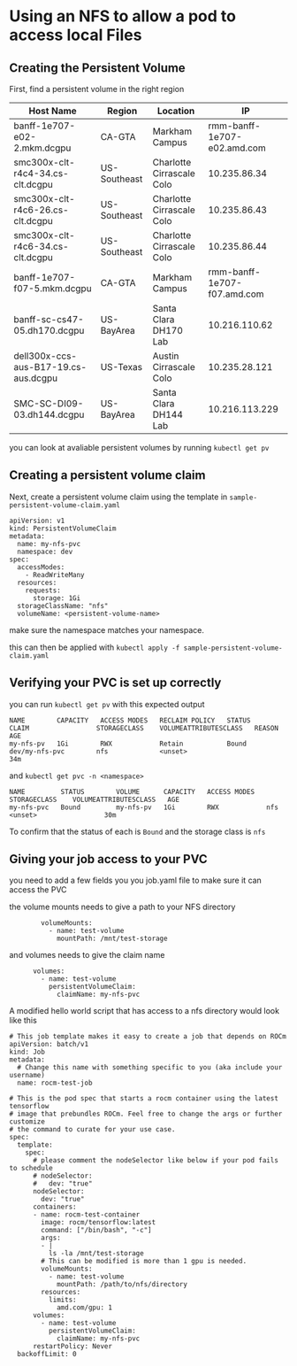 # Using an NFS to allow a pod to access local Files

## Creating the Persistent Volume

First, find a persistent volume in the right region

| Host Name     | Region | Location           | IP |
|----------|--------|--------------|--------------------|
| banff-1e707-e02-2.mkm.dcgpu | CA-GTA | Markham Campus  | rmm-banff-1e707-e02.amd.com |
| smc300x-clt-r4c4-34.cs-clt.dcgpu | US-Southeast | Charlotte Cirrascale Colo | 10.235.86.34 |
| smc300x-clt-r4c6-26.cs-clt.dcgpu | US-Southeast | Charlotte Cirrascale Colo | 10.235.86.43 |
| smc300x-clt-r4c6-34.cs-clt.dcgpu | US-Southeast | Charlotte Cirrascale Colo | 10.235.86.44 |
| banff-1e707-f07-5.mkm.dcgpu | CA-GTA | Markham Campus | rmm-banff-1e707-f07.amd.com |
| banff-sc-cs47-05.dh170.dcgpu | US-BayArea | Santa Clara DH170 Lab | 10.216.110.62 |
| dell300x-ccs-aus-B17-19.cs-aus.dcgpu | US-Texas | Austin Cirrascale Colo | 10.235.28.121 |
| SMC-SC-DI09-03.dh144.dcgpu | US-BayArea | Santa Clara DH144 Lab | 10.216.113.229 |

you can look at avaliable persistent volumes by running `kubectl get pv`
 
## Creating a persistent volume claim

Next, create a persistent volume claim using the template in `sample-persistent-volume-claim.yaml`

```
apiVersion: v1
kind: PersistentVolumeClaim
metadata:
  name: my-nfs-pvc
  namespace: dev
spec:
  accessModes:
    - ReadWriteMany
  resources:
    requests:
      storage: 1Gi
  storageClassName: "nfs"
  volumeName: <persistent-volume-name>
```
make sure the namespace matches your namespace.

this can then be applied with `kubectl apply -f sample-persistent-volume-claim.yaml`

## Verifying your PVC is set up correctly

you can run `kubectl get pv` with this expected output
```
NAME        CAPACITY   ACCESS MODES   RECLAIM POLICY   STATUS        CLAIM                 STORAGECLASS    VOLUMEATTRIBUTESCLASS   REASON   AGE
my-nfs-pv   1Gi        RWX            Retain           Bound         dev/my-nfs-pvc        nfs             <unset>                          34m
```

and `kubectl get pvc -n <namespace>`
```
NAME         STATUS        VOLUME      CAPACITY   ACCESS MODES   STORAGECLASS    VOLUMEATTRIBUTESCLASS   AGE
my-nfs-pvc   Bound         my-nfs-pv   1Gi        RWX            nfs             <unset>                 30m
```

To confirm that the status of each is `Bound` and the storage class is `nfs`

## Giving your job access to your PVC

you need to add a few fields you you job.yaml file to make sure it can access the PVC

the  volume mounts needs to give a path to your NFS directory

```
        volumeMounts:
          - name: test-volume
            mountPath: /mnt/test-storage
```

and volumes needs to give the claim name
```
      volumes:
        - name: test-volume
          persistentVolumeClaim:
            claimName: my-nfs-pvc
```

A modified hello world script that has access to a nfs directory would look like this
```
# This job template makes it easy to create a job that depends on ROCm
apiVersion: batch/v1
kind: Job
metadata:
  # Change this name with something specific to you (aka include your username)
  name: rocm-test-job

# This is the pod spec that starts a rocm container using the latest tensorflow
# image that prebundles ROCm. Feel free to change the args or further customize
# the command to curate for your use case.
spec:
  template:
    spec:
      # please comment the nodeSelector like below if your pod fails to schedule
      # nodeSelector:
      #   dev: "true"
      nodeSelector:
        dev: "true"
      containers:
      - name: rocm-test-container
        image: rocm/tensorflow:latest
        command: ["/bin/bash", "-c"]
        args:
        - |
          ls -la /mnt/test-storage
        # This can be modified is more than 1 gpu is needed.
        volumeMounts:
          - name: test-volume
            mountPath: /path/to/nfs/directory
        resources:
          limits:
            amd.com/gpu: 1
      volumes:
        - name: test-volume
          persistentVolumeClaim:
            claimName: my-nfs-pvc
      restartPolicy: Never
  backoffLimit: 0
```